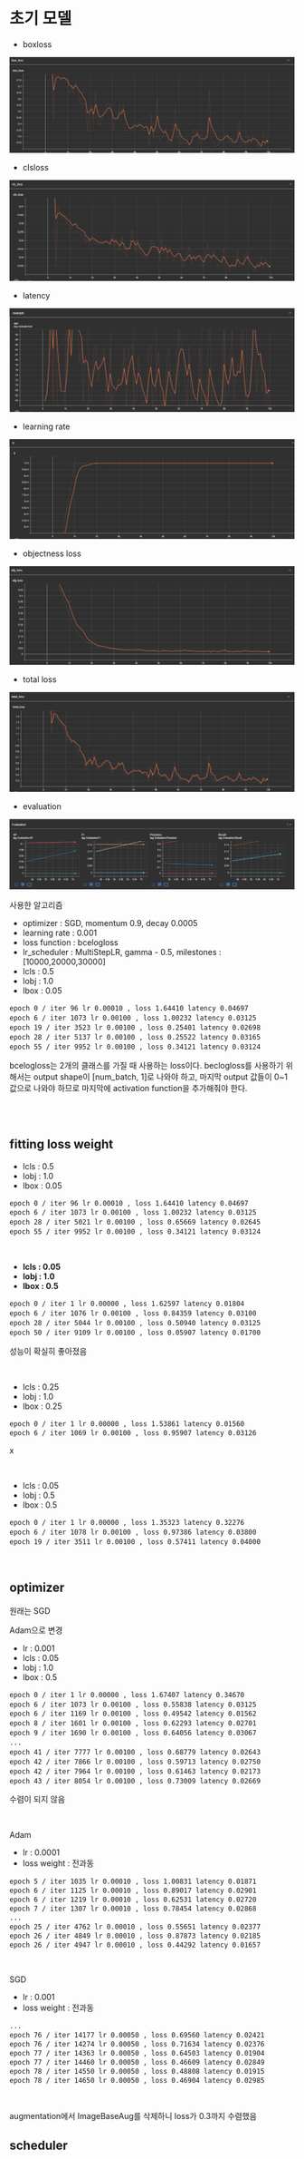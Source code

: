 # 초기 모델

- boxloss
<img src="./assets/boxloss.png">

- clsloss
<img src="./assets/clsloss.png">

- latency
<img src="./assets/latency.png">

- learning rate
<img src="./assets/lr.png">

- objectness loss
<img src="./assets/objloss.png">

- total loss
<img src="./assets/totalloss.png">

- evaluation
<img src="./assets/evaluation.png">

<br>

사용한 알고리즘
- optimizer : SGD, momentum 0.9, decay 0.0005
- learning rate : 0.001
- loss function : bcelogloss
- lr_scheduler : MultiStepLR, gamma - 0.5, milestones : [10000,20000,30000]
- lcls : 0.5
- lobj : 1.0
- lbox : 0.05

```bash
epoch 0 / iter 96 lr 0.00010 , loss 1.64410 latency 0.04697
epoch 6 / iter 1073 lr 0.00100 , loss 1.00232 latency 0.03125
epoch 19 / iter 3523 lr 0.00100 , loss 0.25401 latency 0.02698
epoch 28 / iter 5137 lr 0.00100 , loss 0.25522 latency 0.03165
epoch 55 / iter 9952 lr 0.00100 , loss 0.34121 latency 0.03124
```

bcelogloss는 2개의 클래스를 가질 때 사용하는 loss이다. beclogloss를 사용하기 위해서는 output shape이 [num_batch, 1]로 나와야 하고, 마지막 output 값들이 0~1값으로 나와야 하므로 마지막에 activation function을 추가해줘야 한다.

<br>

<br>

## fitting loss weight

- lcls : 0.5
- lobj : 1.0
- lbox : 0.05

```bash
epoch 0 / iter 96 lr 0.00010 , loss 1.64410 latency 0.04697
epoch 6 / iter 1073 lr 0.00100 , loss 1.00232 latency 0.03125
epoch 28 / iter 5021 lr 0.00100 , loss 0.65669 latency 0.02645
epoch 55 / iter 9952 lr 0.00100 , loss 0.34121 latency 0.03124
```

<br>

- **lcls : 0.05**
- **lobj : 1.0**
- **lbox : 0.5**

```bash
epoch 0 / iter 1 lr 0.00000 , loss 1.62597 latency 0.01804
epoch 6 / iter 1076 lr 0.00100 , loss 0.84359 latency 0.03100
epoch 28 / iter 5044 lr 0.00100 , loss 0.50940 latency 0.03125
epoch 50 / iter 9109 lr 0.00100 , loss 0.05907 latency 0.01700
```

성능이 확실히 좋아졌음

<br>

- lcls : 0.25
- lobj : 1.0
- lbox : 0.25

```bash
epoch 0 / iter 1 lr 0.00000 , loss 1.53861 latency 0.01560
epoch 6 / iter 1069 lr 0.00100 , loss 0.95907 latency 0.03126
```

x

<br>

- lcls : 0.05
- lobj : 0.5
- lbox : 0.5

```bash
epoch 0 / iter 1 lr 0.00000 , loss 1.35323 latency 0.32276
epoch 6 / iter 1078 lr 0.00100 , loss 0.97386 latency 0.03800
epoch 19 / iter 3511 lr 0.00100 , loss 0.57411 latency 0.04000
```

<br>

## optimizer

원래는 SGD

Adam으로 변경

- lr : 0.001
- lcls : 0.05
- lobj : 1.0
- lbox : 0.5

```bash
epoch 0 / iter 1 lr 0.00000 , loss 1.67407 latency 0.34670
epoch 6 / iter 1073 lr 0.00100 , loss 0.55838 latency 0.03125
epoch 6 / iter 1169 lr 0.00100 , loss 0.49542 latency 0.01562
epoch 8 / iter 1601 lr 0.00100 , loss 0.62293 latency 0.02701
epoch 9 / iter 1690 lr 0.00100 , loss 0.64056 latency 0.03067
...
epoch 41 / iter 7777 lr 0.00100 , loss 0.68779 latency 0.02643
epoch 42 / iter 7866 lr 0.00100 , loss 0.59713 latency 0.02750
epoch 42 / iter 7964 lr 0.00100 , loss 0.61463 latency 0.02173
epoch 43 / iter 8054 lr 0.00100 , loss 0.73009 latency 0.02669
```

수렴이 되지 않음

<br>

Adam

- lr : 0.0001
- loss weight : 전과동


```
epoch 5 / iter 1035 lr 0.00010 , loss 1.00831 latency 0.01871
epoch 6 / iter 1125 lr 0.00010 , loss 0.89017 latency 0.02901
epoch 6 / iter 1219 lr 0.00010 , loss 0.62531 latency 0.02720
epoch 7 / iter 1307 lr 0.00010 , loss 0.78454 latency 0.02868
...
epoch 25 / iter 4762 lr 0.00010 , loss 0.55651 latency 0.02377
epoch 26 / iter 4849 lr 0.00010 , loss 0.87873 latency 0.02185
epoch 26 / iter 4947 lr 0.00010 , loss 0.44292 latency 0.01657
```

<br>

SGD

- lr : 0.001
- loss weight : 전과동

```
...
epoch 76 / iter 14177 lr 0.00050 , loss 0.69560 latency 0.02421
epoch 76 / iter 14274 lr 0.00050 , loss 0.71634 latency 0.02376
epoch 77 / iter 14363 lr 0.00050 , loss 0.64503 latency 0.01904
epoch 77 / iter 14460 lr 0.00050 , loss 0.46609 latency 0.02849
epoch 78 / iter 14550 lr 0.00050 , loss 0.48808 latency 0.01915
epoch 78 / iter 14650 lr 0.00050 , loss 0.46904 latency 0.02985
```

<br>

augmentation에서 ImageBaseAug를 삭제하니 loss가 0.3까지 수렴했음

## scheduler

